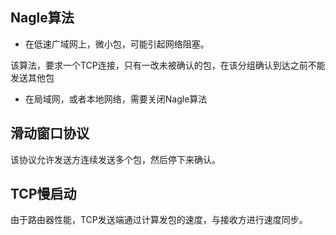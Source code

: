 ## Nagle算法

+ 在低速广域网上，微小包，可能引起网络阻塞。

该算法，要求一个TCP连接，只有一改未被确认的包，在该分组确认到达之前不能发送其他包

+ 在局域网，或者本地网络，需要关闭Nagle算法

## 滑动窗口协议
该协议允许发送方连续发送多个包，然后停下来确认。

## TCP慢启动

由于路由器性能，TCP发送端通过计算发包的速度，与接收方进行速度同步。